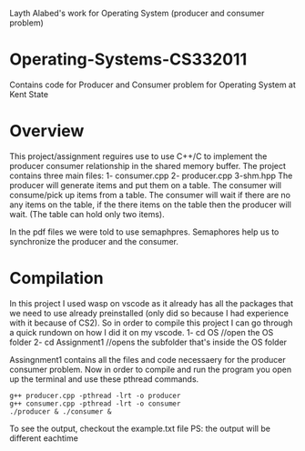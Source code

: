Layth Alabed's work for Operating System (producer and consumer problem)

# Operating-Systems-CS332011
Contains code for Producer and Consumer problem for Operating System at Kent State 

# Overview 
This project/assignment reguires use to use C++/C to implement the producer consumer relationship in the shared memory buffer.
The project contains three main files: 
1- consumer.cpp 2- producer.cpp 3-shm.hpp
The producer will generate items and put them on a table. The consumer will  consume/pick up items from a table. 
The consumer will wait if there are no any items on the table, if the there items on the table then the producer will wait. (The table can hold only two items). 

In the pdf files we were told to use semaphpres. Semaphores help us to synchronize the producer and the consumer. 

# Compilation 

In this project I used wasp on vscode as it already has all the packages that we need to use already preinstalled (only did so because I had experience with it because of CS2). So in order to compile this project I can go through a quick rundown on how I did it on my vscode.
1- cd OS //open the OS folder 
2- cd Assignment1 //opens the subfolder that's inside the OS folder 

Assingnment1 contains all the files and code necessaery for the producer consumer problem. Now in order to compile and run the program you open up the terminal and use these pthread commands. 

```
g++ producer.cpp -pthread -lrt -o producer
g++ consumer.cpp -pthread -lrt -o consumer
./producer & ./consumer &
```

To see the output, checkout the example.txt file 
PS: the output will be different eachtime



